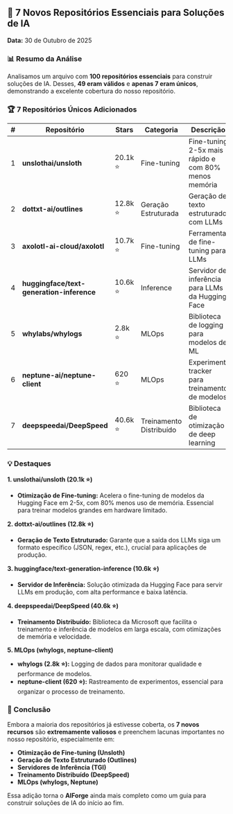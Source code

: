 ## 🔧 7 Novos Repositórios Essenciais para Soluções de IA

**Data:** 30 de Outubro de 2025

### 📊 Resumo da Análise

Analisamos um arquivo com **100 repositórios essenciais** para construir soluções de IA. Desses, **49 eram válidos** e **apenas 7 eram únicos**, demonstrando a excelente cobertura do nosso repositório.

### 🏆 7 Repositórios Únicos Adicionados

| # | Repositório | Stars | Categoria | Descrição |
|---|---|---|---|---|
| 1 | **unslothai/unsloth** | 20.1k ⭐ | Fine-tuning | Fine-tuning 2-5x mais rápido e com 80% menos memória |
| 2 | **dottxt-ai/outlines** | 12.8k ⭐ | Geração Estruturada | Geração de texto estruturado com LLMs |
| 3 | **axolotl-ai-cloud/axolotl** | 10.7k ⭐ | Fine-tuning | Ferramenta de fine-tuning para LLMs |
| 4 | **huggingface/text-generation-inference** | 10.6k ⭐ | Inference | Servidor de inferência para LLMs da Hugging Face |
| 5 | **whylabs/whylogs** | 2.8k ⭐ | MLOps | Biblioteca de logging para modelos de ML |
| 6 | **neptune-ai/neptune-client** | 620 ⭐ | MLOps | Experiment tracker para treinamento de modelos |
| 7 | **deepspeedai/DeepSpeed** | 40.6k ⭐ | Treinamento Distribuído | Biblioteca de otimização de deep learning |

### 💡 Destaques

**1. unslothai/unsloth (20.1k ⭐)**
- **Otimização de Fine-tuning:** Acelera o fine-tuning de modelos da Hugging Face em 2-5x, com 80% menos uso de memória. Essencial para treinar modelos grandes em hardware limitado.

**2. dottxt-ai/outlines (12.8k ⭐)**
- **Geração de Texto Estruturado:** Garante que a saída dos LLMs siga um formato específico (JSON, regex, etc.), crucial para aplicações de produção.

**3. huggingface/text-generation-inference (10.6k ⭐)**
- **Servidor de Inferência:** Solução otimizada da Hugging Face para servir LLMs em produção, com alta performance e baixa latência.

**4. deepspeedai/DeepSpeed (40.6k ⭐)**
- **Treinamento Distribuído:** Biblioteca da Microsoft que facilita o treinamento e inferência de modelos em larga escala, com otimizações de memória e velocidade.

**5. MLOps (whylogs, neptune-client)**
- **whylogs (2.8k ⭐):** Logging de dados para monitorar qualidade e performance de modelos.
- **neptune-client (620 ⭐):** Rastreamento de experimentos, essencial para organizar o processo de treinamento.

### 🎯 Conclusão

Embora a maioria dos repositórios já estivesse coberta, os **7 novos recursos** são **extremamente valiosos** e preenchem lacunas importantes no nosso repositório, especialmente em:

- **Otimização de Fine-tuning (Unsloth)**
- **Geração de Texto Estruturado (Outlines)**
- **Servidores de Inferência (TGI)**
- **Treinamento Distribuído (DeepSpeed)**
- **MLOps (whylogs, Neptune)**

Essa adição torna o **AIForge** ainda mais completo como um guia para construir soluções de IA do início ao fim.
